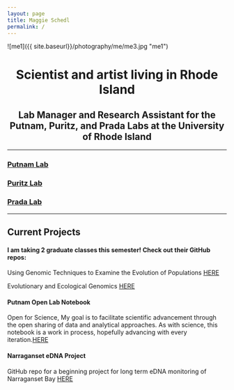 ```yaml
---
layout: page
title: Maggie Schedl
permalink: /
---
```


![me1]({{ site.baseurl}}/photography/me/me3.jpg "me1")
# <center>Scientist and artist living in Rhode Island</center>
## <center>Lab Manager and Research Assistant for the Putnam, Puritz, and Prada Labs at the University of Rhode Island</center>

------------------------



### [Putnam Lab](http://putnamlab.com/)
### [Puritz Lab](http://www.marineevoeco.com/)
### [Prada Lab](https://www.carlosprada.org/)

------------------------



## Current Projects



#### I am taking 2 graduate classes this semester! Check out their GitHub repos:

Using Genomic Techniques to Examine the Evolution of Populations [HERE](https://github.com/jpuritz/BIO_594_2019)

Evolutionary and Ecological Genomics [HERE](https://github.com/pradac/BIO594_2019)

#### Putnam Open Lab Notebook
Open for Science, My goal is to facilitate scientific advancement through the open sharing of data and analytical approaches. As with science, this notebook is a work in process, hopefully advancing with every iteration.[HERE](https://meschedl.github.io/MESPutnam_Open_Lab_Notebook/)

#### Narraganset eDNA Project
GitHub repo for a beginning project for long term eDNA monitoring of Narraganset Bay [HERE](https://github.com/meschedl/Narragansett_Bay_eDNA)
